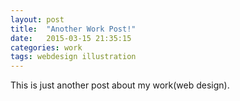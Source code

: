 ```yaml
---
layout: post
title:  "Another Work Post!"
date:   2015-03-15 21:35:15
categories: work
tags: webdesign illustration
---
```


This is just another post about my work(web design).
